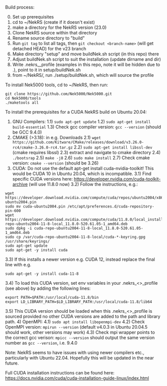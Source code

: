 Build process:

0) Set up prerequisites
1) cd to ~/NekRS (create if it doesn't exist)
2) make a directory for the NekRS version (23.0)
3) Clone NekRS source within that directory
4) Rename source directory to "build"
5) Run `git tag` to list all tags, then `git checkout <branch-name>` (will get detached HEAD) for the v23 branch
6) Make directory "setup" and move buildNek.sh script (in this repo) there
7) Adjust buildNek.sh script to suit the installation (update dirname and dir)
8) Write .nekrs_<version>_profile (examples in this repo, note it will be hidden due to .), point to it in setup/buildNek.sh
9) from ~/NekRS/<version>, run ./setup/buildNek.sh, which will source the profile

To install Nek5000 tools, cd to ~/NekRS, then run:

```
git clone https://github.com/Nek5000/Nek5000.git
cd Nek5000/tools
./maketools all
```

To install the prerequisites for a CUDA NekRS build on Ubuntu 20.04:

1) GNU Compilers:
1.1) `sudo apt-get update`
1.2) `sudo apt-get install build-essential`
1.3) Check gcc compiler version: `gcc --version` (should be GCC 9.4.0)
2) CMAKE (>3.18): in e.g. Downloads
2.1) `wget https://github.com/Kitware/CMake/releases/download/v3.26.0-rc4/cmake-3.26.0-rc4.tar.gz`
2.2) `sudo apt-get install libssl-dev` (cmake requires libssl)
2.3) extract and navigate to cmake directory
2.4) `./bootsrap`
2.5) `make -j8`
2.6) `sudo make install`
2.7) Check cmake version: `cmake --version` (should be 3.26)
3) CUDA: Do not use the default apt-get install cuda-nvidia-toolkit! This would be CUDA 10 in Ubuntu 20.04, which is incompatible.
3.1) Find specific CUDA versions here: https://developer.nvidia.com/cuda-toolkit-archive (will use 11.8.0 now)
3.2) Follow the instructions, e.g.:
```
wget https://developer.download.nvidia.com/compute/cuda/repos/ubuntu2004/x86_64/cuda-ubuntu2004.pin
sudo mv cuda-ubuntu2004.pin /etc/apt/preferences.d/cuda-repository-pin-600
wget https://developer.download.nvidia.com/compute/cuda/11.8.0/local_installers/cuda-repo-ubuntu2004-11-8-local_11.8.0-520.61.05-1_amd64.deb
sudo dpkg -i cuda-repo-ubuntu2004-11-8-local_11.8.0-520.61.05-1_amd64.deb
sudo cp /var/cuda-repo-ubuntu2004-11-8-local/cuda-*-keyring.gpg /usr/share/keyrings/
sudo apt-get update
sudo apt-get -y install cuda
```
3.3) If this installs a newer version e.g. CUDA 12, instead replace the final line with e.g.
```
sudo apt-get -y install cuda-11-8
```
3.4) To load this CUDA version, set env variables in your .nekrs_<>_profile (see above) by adding the following lines:
```
export PATH=$PATH:/usr/local/cuda-11.8/bin
export LD_LIBRARY_PATH=$LD_LIBRARY_PATH:/usr/local/cuda-11.8/lib64
```
3.5) This CUDA version should be loaded when this .nekrs_<>_profile is sourced provided no other CUDA versions are added to the path and library path.
4) OpenMPI:
4.1) `sudo apt install libopenmpi-dev`
4.2) Check OpenMPI version: `mpirun --version` (default v4.0.3 in Ubuntu 20.04.5 should work, other versions may work)
4.3) Check mpi wrapper points to the correct gcc verison: `mpicc --version` should output the same version number as `gcc --version`, i.e. 9.4.0



Note: NekRS seems to have issues with using newer compilers etc., particularly with Ubuntu 22.04. Hopefully this will be updated in the near future.

Full CUDA installation instructions can be found here: https://docs.nvidia.com/cuda/cuda-installation-guide-linux/index.html
